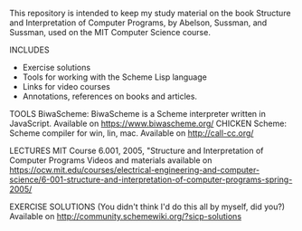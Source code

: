 This repository is intended to keep my study material on the book Structure and Interpretation of Computer Programs, by Abelson, Sussman, and Sussman, used on the MIT Computer Science course.

INCLUDES
- Exercise solutions
- Tools for working with the Scheme Lisp language
- Links for video courses
- Annotations, references on books and articles.

TOOLS
BiwaScheme: BiwaScheme is a Scheme interpreter written in JavaScript. Available on https://www.biwascheme.org/
CHICKEN Scheme: Scheme compiler for win, lin, mac. Available on http://call-cc.org/

LECTURES
MIT Course 6.001, 2005, "Structure and Interpretation of Computer Programs
Videos and materials available on https://ocw.mit.edu/courses/electrical-engineering-and-computer-science/6-001-structure-and-interpretation-of-computer-programs-spring-2005/

EXERCISE SOLUTIONS
(You didn't think I'd do this all by myself, did you?)
Available on http://community.schemewiki.org/?sicp-solutions
